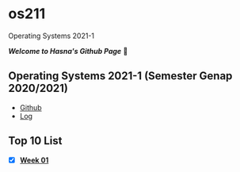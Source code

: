 # os211
Operating Systems 2021-1

***Welcome to Hasna's Github Page*** :sunflower:

## Operating Systems 2021-1 (Semester Genap 2020/2021)

* [Github](https://nadifahsn.github.io/os211/)
* [Log](https://github.com/nadifahsn/os211/blob/master/TXT/mylog.txt)

## Top 10 List
- [x] <b>[Week 01](https://nadifahsn.github.io/os211/W01/)</b>
